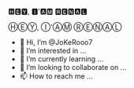 🅷🅴🆈, 🅸'🅰🅼 🆁🅴🅽🅰🅻

ⒽⒺⓎ, Ⓘ'ⒶⓂ ⓇⒺⓃⒶⓁ

- 👋 Hi, I’m @JoKeRooo7
- 👀 I’m interested in ...
- 🌱 I’m currently learning ...
- 💞️ I’m looking to collaborate on ...
- 📫 How to reach me ...

<!---
JoKeRooo7/JoKeRooo7 is a ✨ special ✨ repository because its `README.md` (this file) appears on your GitHub profile.
You can click the Preview link to take a look at your changes.
--->
